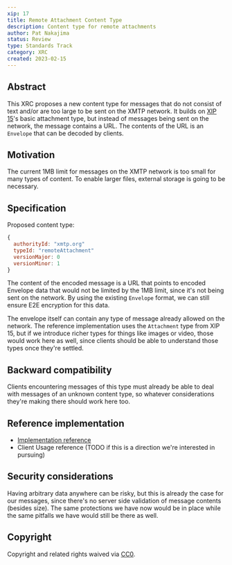 ```yaml
---
xip: 17
title: Remote Attachment Content Type
description: Content type for remote attachments
author: Pat Nakajima
status: Review
type: Standards Track
category: XRC
created: 2023-02-15
---
```


## Abstract

This XRC proposes a new content type for messages that do not consist of text and/or are too large to be sent on the XMTP network. It builds on [XIP 15](https://github.com/xmtp/XIPs/pull/15)'s basic attachment type, but instead of messages being sent on the network, the message contains a URL. The contents of the URL is an `Envelope` that can be decoded by clients.

## Motivation

The current 1MB limit for messages on the XMTP network is too small for many types of content. To enable larger files, external storage is going to be necessary.

## Specification

Proposed content type:

```js
{
  authorityId: "xmtp.org"
  typeId: "remoteAttachment"
  versionMajor: 0
  versionMinor: 1
}
```

The content of the encoded message is a URL that points to encoded Envelope data that would not be limited by the 1MB limit, since it's not being sent on the network. By using the existing `Envelope` format, we can still ensure E2E encryption for this data.

The envelope itself can contain any type of message already allowed on the network. The reference implementation uses the `Attachment` type from XIP 15, but if we introduce richer types for things like images or video, those would work here as well, since clients should be able to understand those types once they're settled.

## Backward compatibility

Clients encountering messages of this type must already be able to deal with messages of an unknown content type, so whatever considerations they're making there should work here too.

## Reference implementation

- [Implementation reference](https://github.com/xmtp/xmtp-ios/pull/68)
- Client Usage reference (TODO if this is a direction we're interested in pursuing)

## Security considerations

Having arbitrary data anywhere can be risky, but this is already the case for our messages, since there's no server side validation of message contents (besides size). The same protections we have now would be in place while the same pitfalls we have would still be there as well.

## Copyright

Copyright and related rights waived via [CC0](https://creativecommons.org/publicdomain/zero/1.0/).
